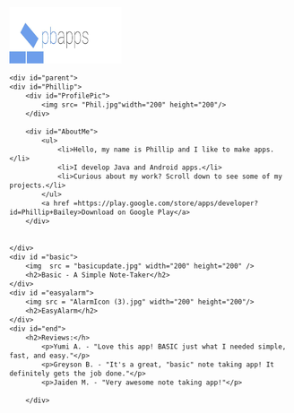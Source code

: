<!DOCTYPE html >
<html>
<head>
    <meta charset="UTF-8">
    <meta name = "viewport" content="width=device-width">
    <title>pbaileyapps</title>
    <link rel="stylesheet" href="style.css">

</head>
<body>
    <img src="pbapps logo (1).jpg" height="100" width ="200">
    
    <div id="parent">
    <div id="Phillip">
        <div id="ProfilePic">
            <img src= "Phil.jpg"width="200" height="200"/>
        </div>
        
        <div id="AboutMe">
            <ul>
                <li>Hello, my name is Phillip and I like to make apps.</li>
                <li>I develop Java and Android apps.</li>
                <li>Curious about my work? Scroll down to see some of my projects.</li>
            </ul>
            <a href =https://play.google.com/store/apps/developer?id=Phillip+Bailey>Download on Google Play</a>
        </div>
        
            
    </div>
    <div id ="basic">
        <img  src = "basicupdate.jpg" width="200" height="200" />
        <h2>Basic - A Simple Note-Taker</h2>
    </div>
    <div id ="easyalarm">
        <img src = "AlarmIcon (3).jpg" width="200" height="200"/>
        <h2>EasyAlarm</h2>
    </div>
    <div id="end">
        <h2>Reviews:</h>
            <p>Yumi A. - "Love this app! BASIC just what I needed simple, fast, and easy."</p>
            <p>Greyson B. - "It's a great, "basic" note taking app! It definitely gets the job done."</p>
            <p>Jaiden M. - "Very awesome note taking app!"</p>
        
        </div>
</div>

</body>
</html>
